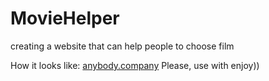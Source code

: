 # MovieHelper
creating a website that can help people to choose film  



How it looks like: [anybody.company](https://anybody.company/mainPage/)
Please, use with enjoy))




